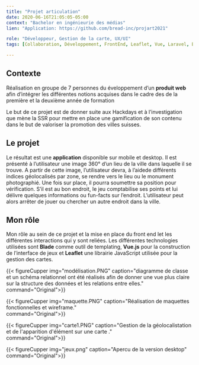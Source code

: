 ```yaml
---
title: "Projet articulation"
date: 2020-06-16T21:05:05-05:00
context: "Bachelor en ingénieurie des médias"
lien: "Application: https://github.com/bread-inc/projart2021"

role: "Développeur, Gestion de la carte, UX/UI"
tags: [Collaboration, Développement, FrontEnd, Leaflet, Vue, Laravel, BackEnd]

---
```

## Contexte
Réalisation en groupe de 7 personnes du éveloppement d’un **produit web** afin d’intégrer les différentes notions acquises dans le cadre des de la première et la deuxième année de formation

 Le but de ce projet est de donner suite aux Hackdays et à l’investigation que mène la SSR pour mettre en place une gamification de son contenu dans le but de valoriser la promotion des villes suisses.

## Le projet
 Le résultat est une **application** disponible sur mobile et desktop. Il est présenté
à l’utilisateur une image 360° d’un lieu de la ville dans laquelle il se trouve. A partir de cette image, l’utilisateur devra,  à l’aidede différents indices géolocalisés par zone, se rendre vers le lieu ou le monument photographié. Une fois sur place, il pourra soumettre sa position pour vérification. S’il est au bon endroit, le jeu comptabilise ses points et lui délivre
quelques informations ou fun-facts sur l’endroit. L’utilisateur peut alors arrêter
de jouer ou chercher un autre endroit dans la ville.

## Mon rôle

Mon rôle au sein de ce projet et la mise en place du front end let les différentes interactions qui y sont reliées. Les différentes technologies utilisées sont **Blade** comme outil de templating, **Vue.js** pour la construction de l’interface de jeux et **Leaflet** une librairie JavaScript utilisée pour la gestion des cartes.


 {{< figureCupper
img="modélisation.PNG" 
caption="diagramme de classe et un schéma relationnel ont été réalisés afin de donner une vue plus claire sur la structure des données et les relations entre elles."  
command="Original">}}

 {{< figureCupper
img="maquette.PNG" 
caption="Réalisation de maquettes fonctionnelles et wireframe."  
command="Original">}}


 {{< figureCupper
img="carte1.PNG" 
caption="Gestion de la géolocalistation et de l'apparition d'élément sur une carte ."  
command="Original">}}


 {{< figureCupper
img="jeux.png" 
caption="Apercu de la version desktop"  
command="Original">}}